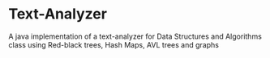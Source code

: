 # Text-Analyzer
A java implementation of a text-analyzer for Data Structures and Algorithms class using Red-black trees, Hash Maps, AVL trees and graphs
